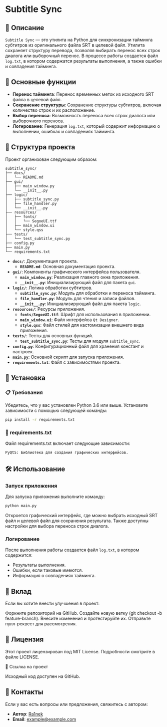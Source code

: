 # Subtitle Sync

## 📜 Описание

`Subtitle Sync` — это утилита на Python для синхронизации тайминга субтитров из оригинального файла SRT в целевой файл. Утилита сохраняет структуру перевода, позволяя выбирать перенос всех строк диалога или выборочный перенос. В процессе работы создается файл `log.txt`, в котором содержатся результаты выполнения, а также ошибки и совпадения тайминга.

## 🚀 Основные функции

- **Перенос тайминга**: Перенос временных меток из исходного SRT файла в целевой файл.
- **Сохранение структуры**: Сохранение структуры субтитров, включая количество строк и их расположение.
- **Выбор переноса**: Возможность переноса всех строк диалога или выборочного переноса.
- **Логирование**: Генерация `log.txt`, который содержит информацию о выполнении, ошибках и совпадениях тайминга.

## 📁 Структура проекта

Проект организован следующим образом:

```plaintext
subtitle_sync/
├── docs/
│   └── README.md
├── gui/
│   ├── main_window.py
│   └── __init__.py
├── logic/
│   ├── subtitle_sync.py
│   ├── file_handler.py
│   └── __init__.py
├── resources/
│   ├── fonts/
│   │   └── SegoeUI.ttf
│   ├── main_window.ui
│   └── style.qss
├── tests/
│   └── test_subtitle_sync.py
├── config.py
├── main.py
└── requirements.txt
```
- **`docs/`**: Документация проекта.
  - **`README.md`**: Основная документация проекта.
- **`gui/`**: Компоненты графического интерфейса пользователя.
  - **`main_window.py`**: Реализация главного окна приложения.
  - **`__init__.py`**: Инициализирующий файл для пакета `gui`.
- **`logic/`**: Логика обработки субтитров.
  - **`subtitle_sync.py`**: Модуль для обработки и переноса тайминга.
  - **`file_handler.py`**: Модуль для чтения и записи файлов.
  - **`__init__.py`**: Инициализирующий файл для пакета `logic`.
- **`resources/`**: Ресурсы приложения.
  - **`fonts/SegoeUI.ttf`**: Шрифт для использования в приложении.
  - **`main_window.ui`**: Файл интерфейса `Qt Designer`.
  - **`style.qss`**: Файл стилей для кастомизации внешнего вида приложения.
- **`tests/`**: Тесты для основных функций.
  - **`test_subtitle_sync.py`**: Тесты для модуля `subtitle_sync`.
- **`config.py`**: Конфигурационный файл для хранения констант и настроек.
- **`main.py`**: Основной скрипт для запуска приложения.
- **`requirements.txt`**: Файл с зависимостями проекта.

## 🔧 Установка

### 📋 Требования

Убедитесь, что у вас установлен Python 3.6 или выше. Установите зависимости с помощью следующей команды:
```bash
pip install -r requirements.txt
```
### 📄 requirements.txt

Файл requirements.txt включает следующие зависимости:
```bash
PyQt5: Библиотека для создания графических интерфейсов.
```
## 🛠️ Использование
### Запуск приложения

Для запуска приложения выполните команду:
```bash
python main.py
```
Откроется графический интерфейс, где можно выбрать исходный SRT файл и целевой файл для сохранения результата. Также доступны настройки для выбора переноса строк диалога.

### Логирование
После выполнения работы создается файл `log.txt`, в котором содержится:

- Результаты выполнения.
- Ошибки, если таковые имеются.
- Информация о совпадениях тайминга.

## 🤝 Вклад

Если вы хотите внести улучшения в проект:

Форкните репозиторий на GitHub.
Создайте новую ветку (git checkout -b feature-branch).
Внесите изменения и протестируйте их.
Отправьте пулл-реквест для рассмотрения.

## 📜 Лицензия

Этот проект лицензирован под MIT License. Подробности смотрите в файле LICENSE.

🔗 Ссылка на проект

Исходный код доступен на GitHub.

## 📝 Контакты

Если у вас есть вопросы или предложения, свяжитесь с автором:

- **Автор**: [Ra1nek](https://github.com/Ra1nek)
- **Email**: [example@example.com](mailto:example@example.com)

